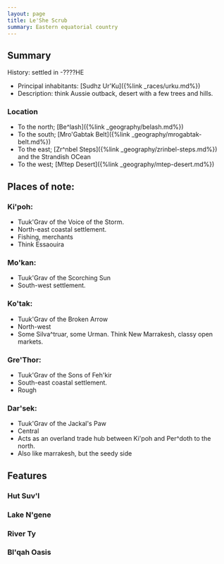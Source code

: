 ```yaml
---
layout: page
title: Le'She Scrub
summary: Eastern equatorial country
---
```


## Summary
History: settled in -????HE
- Principal inhabitants: [Sudhz Ur'Ku]({%link _races/urku.md%})
- Description: think Aussie outback, desert with a few trees and hills. 

### Location

- To the north; [Be^lash]({%link _geography/belash.md%})
- To the south; [Mro'Gabtak Belt]({%link _geography/mrogabtak-belt.md%})
- To the east; [Zr^nbel Steps]({%link _geography/zrinbel-steps.md%}) and the Strandish OCean
- To the west; [M!tep Desert]({%link _geography/mtep-desert.md%})
## Places of note:

### Ki'poh: 
- Tuuk'Grav of the Voice of the Storm.
- North-east coastal settlement.
- Fishing, merchants
- Think Essaouira

### Mo'kan:
- Tuuk'Grav of the Scorching Sun
- South-west settlement.

### Ko'tak:
- Tuuk'Grav of the Broken Arrow
- North-west
- Some Silva^truar, some Urman. Think New Marrakesh, classy open markets.

### Gre'Thor:
- Tuuk'Grav of the Sons of Feh'kir
- South-east coastal settlement.
- Rough

### Dar'sek:
- Tuuk'Grav of the Jackal's Paw
- Central
- Acts as an overland trade hub between Ki'poh and Per^doth to the north.
- Also like marrakesh, but the seedy side

## Features

### Hut Suv'l

### Lake N'gene

### River Ty

### Bl'qah Oasis